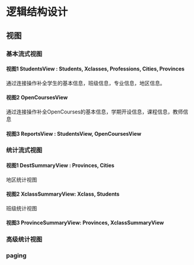 # 逻辑结构设计

## 视图

### 基本流式视图

#### 视图1 StudentsView : Students, Xclasses, Professions, Cities, Provinces

通过连接操作补全学生的基本信息，班级信息，专业信息，地区信息。

#### 视图2 OpenCoursesView

通过连接操作补全OpenCourses的基本信息，学期开设信息，课程信息，教师信息

#### 视图3 ReportsView : StudentsView, OpenCoursesView

### 统计流式视图

#### 视图1 DestSummaryView : Provinces, Cities

地区统计视图

#### 视图2 XclassSummaryView: Xclass, Students

班级统计视图

#### 视图3 ProvinceSummaryView: Provinces, XclassSummaryView

### 高级统计视图


### paging

